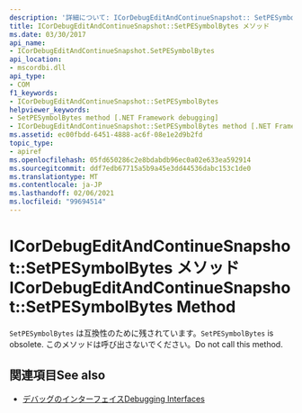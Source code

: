 ```yaml
---
description: '詳細について: ICorDebugEditAndContinueSnapshot:: SetPESymbolBytes メソッド'
title: ICorDebugEditAndContinueSnapshot::SetPESymbolBytes メソッド
ms.date: 03/30/2017
api_name:
- ICorDebugEditAndContinueSnapshot.SetPESymbolBytes
api_location:
- mscordbi.dll
api_type:
- COM
f1_keywords:
- ICorDebugEditAndContinueSnapshot::SetPESymbolBytes
helpviewer_keywords:
- SetPESymbolBytes method [.NET Framework debugging]
- ICorDebugEditAndContinueSnapshot::SetPESymbolBytes method [.NET Framework debugging]
ms.assetid: ec00fbdd-6451-4888-ac6f-08e1e2d9b2fd
topic_type:
- apiref
ms.openlocfilehash: 05fd650286c2e8bdabdb96ec0a02e633ea592914
ms.sourcegitcommit: ddf7edb67715a5b9a45e3dd44536dabc153c1de0
ms.translationtype: MT
ms.contentlocale: ja-JP
ms.lasthandoff: 02/06/2021
ms.locfileid: "99694514"
---
```

# <a name="icordebugeditandcontinuesnapshotsetpesymbolbytes-method"></a><span data-ttu-id="01e56-103">ICorDebugEditAndContinueSnapshot::SetPESymbolBytes メソッド</span><span class="sxs-lookup"><span data-stu-id="01e56-103">ICorDebugEditAndContinueSnapshot::SetPESymbolBytes Method</span></span>

<span data-ttu-id="01e56-104">`SetPESymbolBytes` は互換性のために残されています。</span><span class="sxs-lookup"><span data-stu-id="01e56-104">`SetPESymbolBytes` is obsolete.</span></span> <span data-ttu-id="01e56-105">このメソッドは呼び出さないでください。</span><span class="sxs-lookup"><span data-stu-id="01e56-105">Do not call this method.</span></span>  
  
## <a name="see-also"></a><span data-ttu-id="01e56-106">関連項目</span><span class="sxs-lookup"><span data-stu-id="01e56-106">See also</span></span>

- [<span data-ttu-id="01e56-107">デバッグのインターフェイス</span><span class="sxs-lookup"><span data-stu-id="01e56-107">Debugging Interfaces</span></span>](debugging-interfaces.md)
